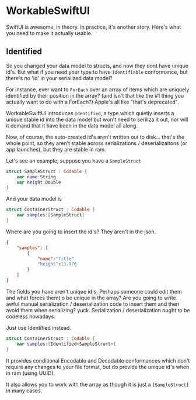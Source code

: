 # WorkableSwiftUI
 SwiftUI is awesome, in theory.  In practice, it's another story.  Here's what you need to make it actually usable.
 
 
 
 ## Identified
 So you changed your data model to structs, and now they dont have unique id's. But what if you need your type to have `Identifiable` conformance, but there's no 'id' in your serialized data model?
 
 For instance, ever want to `ForEach` over an array of items which are uniquely identified by their position in the array?  (and isn't that like the #1 thing you actually want to do with a ForEach?)  Apple's all like "that's deprecated".
 
 WorkableSwiftUI introduces `Identified`, a type which quietly inserts a unique stable id into the data model but won't need to seriliza it out, nor will it demand that it have been in the data model all along.
 
 Now, of course, the auto-created id's aren't written out to disk... that's the whole point, so they aren't stable across serializations / deserializaitons (or app launches), but they are stable in ram.


Let's see an example, suppose you have a `SampleStruct`

```swift
struct SampleStruct : Codable {
	var name:String
	var height:Double
}
```

And your data model is 

```swift
struct ContainerStruct : Codable {
	var samples:[SampleStruct]
}
```

Where are you going to insert the id's?  They aren't in the json.
```json
{
	"samples": [
		{
			"name":"Title"
			"height":13.976
		}
	]
}
```
The fields you have aren't unique id's.  Perhaps someone could edit them and what forces themt o be unique in the array?
Are you going to write awful manual serialization / deserialization code to insert them and then avoid them when serializing?  yuck.  Serialization / deserialization ought to be codeless nowadays.

Just use Identified instead.


```swift
struct ContainerStruct : Codable {
	var samples:[Identified<SampleStruct>]
}
```

It provides conditional Encodable and Decodable conformances which don't require any changes to your file format, but do provide the unique id's when in ram (using UUID).

It also allows you to work with the array as though it is just a `[SampleStruct]` in many cases. 




